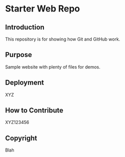 # Starter Web Repo

## Introduction
This repository is for showing how Git and GitHub work.

## Purpose
Sample website with plenty of files for demos.

## Deployment
XYZ

## How to Contribute
XYZ123456

## Copyright
Blah